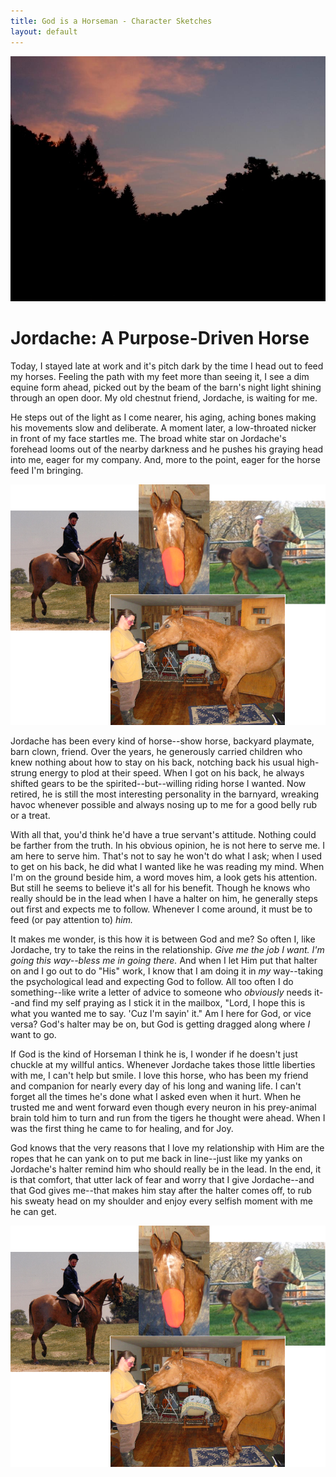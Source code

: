 ```yaml
---
title: God is a Horseman - Character Sketches
layout: default
---
```


![Image of evening darkening wooded hill under sky lit by the sunset's afterglow](../images/jordache_character_1_v.jpg)

Jordache:  A Purpose-Driven Horse
=================================

Today, I stayed late at work and it's pitch dark by the time I head out to feed my horses.  Feeling the path with my feet more than seeing it, I see a dim equine form ahead, picked out by the beam of the barn's night light shining through an open door.  My old chestnut friend, Jordache, is waiting for me.  

He steps out of the light as I come nearer, his aging, aching bones making his movements slow and deliberate.  A moment later, a low-throated nicker in front of my face startles me.  The broad white star on Jordache's forehead looms out of the nearby darkness and he pushes his graying head into me, eager for my company.  And, more to the point, eager for the horse feed I'm bringing.

![Montage of pictures from Jordache's life](../images/jordache_montage_3.tif)

Jordache has been every kind of horse--show horse, backyard playmate, barn clown, friend.   Over the years, he generously carried children who knew nothing about how to stay on his back, notching back his usual high-strung energy to plod at their speed.  When I got on his back, he always shifted gears to be the spirited--but--willing riding horse I wanted.   Now retired, he is still the most interesting personality in the barnyard, wreaking havoc whenever possible and always nosing up to me for a good belly rub or a treat.

With all that, you'd think he'd have a true servant's attitude.  Nothing could be farther from the truth.  In his obvious opinion, he is not here to serve me.  I am here to serve him.  That's not to say he won't do what I ask; when I used to get on his back, he did what I wanted like he was reading my mind.   When I'm on the ground beside him, a word moves him, a look gets his attention.  But still he seems to believe it's all for his benefit.  Though he knows who really should be in the lead when I have a halter on him, he generally steps out first and expects me to follow.  Whenever I come around, it must be to feed (or pay attention to) *him.* 

It makes me wonder, is this how it is between God and me?  So often I, like Jordache, try to take the reins in the relationship.  *Give me the job I want.*  *I'm going this way--bless me in going there.*  And when I let Him put that halter on and I go out to do "His" work, I know that I am doing it in *my* way--taking the psychological lead and expecting God to follow.  All too often I do something--like write a letter of advice to someone who *obviously* needs it--and find my self praying as I stick it in the mailbox, "Lord, I hope this is what you wanted me to say.  'Cuz I'm sayin' it."  Am I here for God, or vice versa?  God's halter may be on, but God is getting dragged along where *I* want to go.

If God is the kind of Horseman I think he is, I wonder if he doesn't just chuckle at my willful antics.  Whenever Jordache takes those little liberties with me, I can't help but smile.  I love this horse, who has been my friend and companion for nearly every day of his long and waning life.  I can't forget all the times he's done what I asked even when it hurt.  When he trusted me and went forward even though every neuron in his prey-animal brain told him to turn and run from the tigers he thought were ahead.  When I was the first thing he came to for healing, and for Joy.

God knows that the very reasons that I love my relationship with Him are the ropes that he can yank on to put me back in line--just like my yanks on Jordache's halter remind him who should really be in the lead.  In the end, it is that comfort, that utter lack of fear and worry that I give Jordache--and that God gives me--that makes him stay after the halter comes off, to rub his sweaty head on my shoulder and enjoy every selfish moment with me he can get.

![shadow-image of horse reaching out to touch person with nose](../images/jordache_montage_3.tif)
